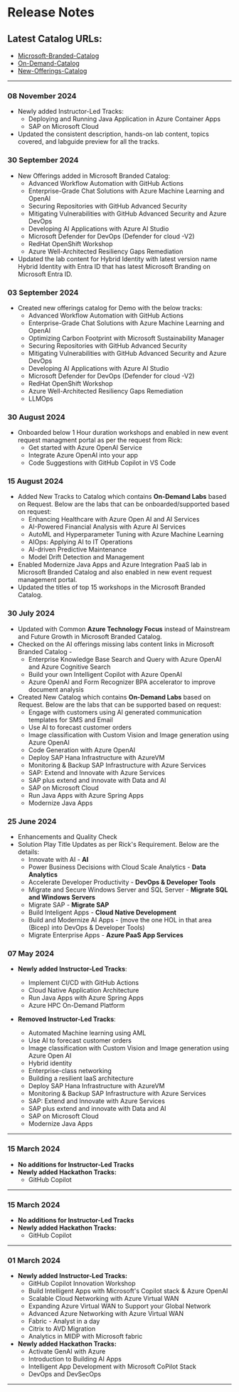 # Release Notes

## Latest Catalog URLs:
   - [Microsoft-Branded-Catalog](https://spektrasystems-my.sharepoint.com/:b:/p/keerthana_ganji/Eamuxcl5podNmzn17YalOW8Bk-6LQFR4ISabszfN2kG-4w?e=8mryw8)
   - [On-Demand-Catalog](https://spektrasystems-my.sharepoint.com/:b:/p/keerthana_ganji/EQuzsoXBvR5BoKRBO2FdFDcBqUwYjd97MFzWTbXJPBUWpw?e=u8P549)
   - [New-Offerings-Catalog](https://spektrasystems-my.sharepoint.com/:b:/p/keerthana_ganji/EWNddfgKjJxHvQTSUZgz9_QBG-qG_mVSFnAM6KeUSzNyMw?e=qkInJo)

---------------------
### 08 November 2024

* Newly added Instructor-Led Tracks:
  * Deploying and Running Java Application in Azure Container Apps
  * SAP on Microsoft Cloud
* Updated the consistent description, hands-on lab content, topics covered, and labguide preview for all the tracks.

### 30 September 2024

* New Offerings added in Microsoft Branded Catalog:
  * Advanced Workflow Automation with GitHub Actions
  * Enterprise-Grade Chat Solutions with Azure Machine Learning and OpenAI
  * Securing Repositories with GitHub Advanced Security
  * Mitigating Vulnerabilities with GitHub Advanced Security and Azure DevOps
  * Developing AI Applications with Azure AI Studio
  * Microsoft Defender for DevOps (Defender for cloud -V2)
  * RedHat OpenShift Workshop
  * Azure Well-Architected Resiliency Gaps Remediation
* Updated the lab content for Hybrid Identity with latest version name Hybrid Identity with Entra ID that has latest Microsoft Branding on Microsoft Entra ID.

### 03 September 2024

* Created new offerings catalog for Demo with the below tracks:
   * Advanced Workflow Automation with GitHub Actions
   * Enterprise-Grade Chat Solutions with Azure Machine Learning and OpenAI
   * Optimizing Carbon Footprint with Microsoft Sustainability Manager
   * Securing Repositories with GitHub Advanced Security
   * Mitigating Vulnerabilities with GitHub Advanced Security and Azure DevOps
   * Developing AI Applications with Azure AI Studio 
   * Microsoft Defender for DevOps (Defender for cloud -V2)
   * RedHat OpenShift Workshop
   * Azure Well-Architected Resiliency Gaps Remediation
   * LLMOps 

### 30 August 2024

* Onboarded below 1 Hour duration workshops and enabled in new event request managment portal as per the request from Rick:
  * Get started with Azure OpenAI Service
  * Integrate Azure OpenAI into your app
  * Code Suggestions with GitHub Copilot in VS Code

### 15 August 2024

* Added New Tracks to Catalog which contains **On-Demand Labs** based on Request. Below are the labs that can be onboarded/supported based on request:
   * Enhancing Healthcare with Azure Open AI and AI Services
   * AI-Powered Financial Analysis with Azure AI Services
   * AutoML and Hyperparameter Tuning with Azure Machine Learning
   * AIOps: Applying AI to IT Operations
   * AI-driven Predictive Maintenance
   * Model Drift Detection and Management
 * Enabled Modernize Java Apps and Azure Integration PaaS lab in Microsoft Branded Catalog and also enabled in new event request management portal.
 * Updated the titles of top 15 workshops in the Microsoft Branded Catalog.

### 30 July 2024

  * Updated with Common **Azure Technology Focus** instead of Mainstream and Future Growth in Microsoft Branded Catalog.
  * Checked on the AI offerings missing labs content links in Microsoft Branded Catalog - 
    * Enterprise Knowledge Base Search and Query with Azure OpenAI and Azure Cognitive Search
    * Build your own Intelligent Copilot with Azure OpenAI
    * Azure OpenAI and Form Recognizer BPA accelerator to improve document analysis
   * Created New Catalog which contains **On-Demand Labs** based on Request. Below are the labs that can be supported based on request:
     * Engage with customers using AI generated communication templates for SMS and Email
     * Use AI to forecast customer orders
     * Image classification with Custom Vision and Image generation using Azure OpenAI
     * Code Generation with Azure OpenAI
     * Deploy SAP Hana Infrastructure with AzureVM
     * Monitoring & Backup SAP Infrastructure with Azure Services
     * SAP: Extend and Innovate with Azure Services
     * SAP plus extend and innovate with Data and AI
     * SAP on Microsoft Cloud
     * Run Java Apps with Azure Spring Apps
     * Modernize Java Apps

### 25 June 2024

  * Enhancements and Quality Check
  * Solution Play Title Updates as per Rick's Requirement. Below are the details:
    * Innovate with AI  - **AI**
    * Power Business Decisions with Cloud Scale Analytics - **Data Analytics** 
    * Accelerate Developer Productivity - **DevOps & Developer Tools**
    * Migrate and Secure Windows Server and SQL Server - **Migrate SQL and Windows Servers**
    * Migrate SAP - **Migrate SAP**
    * Build Inteligent Apps - **Cloud Native Development**
    * Build and Modernize AI Apps - (move the one HOL in that area (Bicep) into DevOps & Developer Tools)
    * Migrate Enterprise Apps - **Azure PaaS App Services**

### 07 May 2024

  * **Newly added Instructor-Led Tracks**: 
    * Implement CI/CD with GitHub Actions
    * Cloud Native Application Architecture
    * Run Java Apps with Azure Spring Apps
    * Azure HPC On-Demand Platform
   
  * **Removed Instructor-Led Tracks**:
    * Automated Machine learning using AML
    * Use AI to forecast customer orders
    * Image classification with Custom Vision and Image generation using Azure Open AI
    * Hybrid identity
    * Enterprise-class networking
    * Building a resilient laaS architecture
    * Deploy SAP Hana Infrastructure with AzureVM
    * Monitoring & Backup SAP Infrastructure with Azure Services
    * SAP: Extend and Innovate with Azure Services
    * SAP plus extend and innovate with Data and AI
    * SAP on Microsoft Cloud
    * Modernize Java Apps

---------------------

### 15 March 2024

  * **No additions for Instructor-Led Tracks** 
  * **Newly added Hackathon Tracks:**
    * GitHub Copilot

---------------------

### 15 March 2024

  * **No additions for Instructor-Led Tracks** 
  * **Newly added Hackathon Tracks:**
    * GitHub Copilot

-----------------------

### 01 March 2024

  * **Newly added Instructor-Led Tracks:**
    * GitHub Copilot Innovation Workshop  
    * Build Intelligent Apps with Microsoft's Copilot stack & Azure OpenAI 
    * Scalable Cloud Networking with Azure Virtual WAN
    * Expanding Azure Virtual WAN to Support your Global Network
    * Advanced Azure Networking with Azure Virtual WAN 
    * Fabric - Analyst in a day 
    * Citrix to AVD Migration 
    * Analytics in MIDP with Microsoft fabric 
  * **Newly added Hackathon Tracks:**
    * Activate GenAI with Azure
    * Introduction to Building AI Apps
    * Intelligent App Development with Microsoft CoPilot Stack
    * DevOps and DevSecOps

-------------------------
